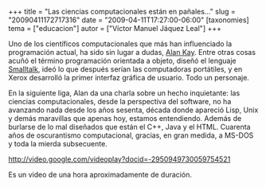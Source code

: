 +++
title = "Las ciencias computacionales están en pañales..."
slug = "20090411172717316"
date = "2009-04-11T17:27:00-06:00"
[taxonomies]
tema = ["educacion"]
autor = ["Víctor Manuel Jáquez Leal"]
+++

Uno de los científicos computacionales que más han influenciado la
programación actual, ha sido sin lugar a dudas, [Alan
Kay](http://en.wikipedia.org/wiki/Alan_Kay). Entre otras cosas acuñó el
término programación orientada a objeto, diseñó el lenguaje
[Smalltalk](http://en.wikipedia.org/wiki/Smalltalk), ideó lo que después
serían las computadoras portátiles, y en Xerox desarrolló la primer
interfaz gráfica de usuario. Todo un personaje.

En la siguiente liga, Alan da una charla sobre un hecho inquietante: las
ciencias computacionales, desde la perspectiva del software, no ha
avanzando nada desde los años sesenta, década donde apareció Lisp, Unix
y demás maravillas que apenas hoy, estamos entendiendo. Además de
burlarse de lo mal diseñados que están el C++, Java y el HTML. Cuarenta
años de oscurantismo computacional, gracias, en gran medida, a MS-DOS y
toda la mierda subsecuente.

<http://video.google.com/videoplay?docid=-2950949730059754521>

Es un video de una hora aproximadamente de duración.

